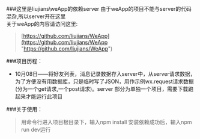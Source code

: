 ###这里是liujians\weApp的依赖server
由于weApp的项目不能与server的代码混杂,所以server开在这里
<br/>
关于weApp的内容请访问这里:
<br/>
> [https://github.com/liujians/WeApp](https://github.com/liujians/WeApp "https://github.com/liujians/WeApp")

###项目历程：
- 10月08日——将好友列表，消息记录数据存入server中，从server请求数据，为了方便没有用数据库，只是临时写了JSON，用作示例wx.request请求数据(分为一个get请求,一个post请求)。server 部分为单独一个项目，需要下载跑起来才能运行此项目


###关于使用：
> 用命令行进入项目根目录下，输入npm install
> 安装依赖成功后，输入npm run dev运行
